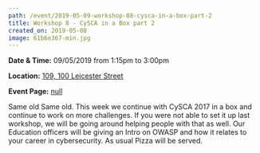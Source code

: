 ```yaml
---
path: /event/2019-05-09-workshop-08-cysca-in-a-box-part-2
title: Workshop 8 - CySCA in a Box part 2
created_on: 2019-05-08
image: 61b6e367-min.jpg
---
```


**Date & Time:** 09/05/2019 from 1:15pm to 3:00pm

**Location:** [109, 100 Leicester Street](https://learningspaces.unimelb.edu.au/building/278)

**Event Page:** [null](null)


Same old Same old. This week we continue with CySCA 2017 in a box and continue to work on more challenges. If you were not able to set it up last workshop, we will be going around helping people with that as well. 
Our Education officers will be giving an Intro on OWASP and how it relates to your career in cybersecurity. 
As usual Pizza will be served.
